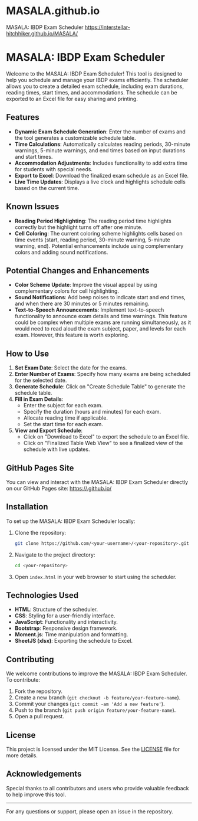 # MASALA.github.io
MASALA: IBDP Exam Scheduler
https://interstellar-hitchhiker.github.io/MASALA/
# MASALA: IBDP Exam Scheduler

Welcome to the MASALA: IBDP Exam Scheduler! This tool is designed to help you schedule and manage your IBDP exams efficiently. The scheduler allows you to create a detailed exam schedule, including exam durations, reading times, start times, and accommodations. The schedule can be exported to an Excel file for easy sharing and printing.

## Features

- **Dynamic Exam Schedule Generation**: Enter the number of exams and the tool generates a customizable schedule table.
- **Time Calculations**: Automatically calculates reading periods, 30-minute warnings, 5-minute warnings, and end times based on input durations and start times.
- **Accommodation Adjustments**: Includes functionality to add extra time for students with special needs.
- **Export to Excel**: Download the finalized exam schedule as an Excel file.
- **Live Time Updates**: Displays a live clock and highlights schedule cells based on the current time.

## Known Issues

- **Reading Period Highlighting**: The reading period time highlights correctly but the highlight turns off after one minute.
- **Cell Coloring**: The current coloring scheme highlights cells based on time events (start, reading period, 30-minute warning, 5-minute warning, end). Potential enhancements include using complementary colors and adding sound notifications.

## Potential Changes and Enhancements

- **Color Scheme Update**: Improve the visual appeal by using complementary colors for cell highlighting.
- **Sound Notifications**: Add beep noises to indicate start and end times, and when there are 30 minutes or 5 minutes remaining.
- **Text-to-Speech Announcements**: Implement text-to-speech functionality to announce exam details and time warnings. This feature could be complex when multiple exams are running simultaneously, as it would need to read aloud the exam subject, paper, and levels for each exam. However, this feature is worth exploring.

## How to Use

1. **Set Exam Date**: Select the date for the exams.
2. **Enter Number of Exams**: Specify how many exams are being scheduled for the selected date.
3. **Generate Schedule**: Click on "Create Schedule Table" to generate the schedule table.
4. **Fill in Exam Details**:
   - Enter the subject for each exam.
   - Specify the duration (hours and minutes) for each exam.
   - Allocate reading time if applicable.
   - Set the start time for each exam.
5. **View and Export Schedule**:
   - Click on "Download to Excel" to export the schedule to an Excel file.
   - Click on "Finalized Table Web View" to see a finalized view of the schedule with live updates.

## GitHub Pages Site

You can view and interact with the MASALA: IBDP Exam Scheduler directly on our GitHub Pages site: [https://<your-username>.github.io/](https://<your-username>.github.io/)

## Installation

To set up the MASALA: IBDP Exam Scheduler locally:

1. Clone the repository:
    ```bash
    git clone https://github.com/<your-username>/<your-repository>.git
    ```

2. Navigate to the project directory:
    ```bash
    cd <your-repository>
    ```

3. Open `index.html` in your web browser to start using the scheduler.

## Technologies Used

- **HTML**: Structure of the scheduler.
- **CSS**: Styling for a user-friendly interface.
- **JavaScript**: Functionality and interactivity.
- **Bootstrap**: Responsive design framework.
- **Moment.js**: Time manipulation and formatting.
- **SheetJS (xlsx)**: Exporting the schedule to Excel.

## Contributing

We welcome contributions to improve the MASALA: IBDP Exam Scheduler. To contribute:

1. Fork the repository.
2. Create a new branch (`git checkout -b feature/your-feature-name`).
3. Commit your changes (`git commit -am 'Add a new feature'`).
4. Push to the branch (`git push origin feature/your-feature-name`).
5. Open a pull request.

## License

This project is licensed under the MIT License. See the [LICENSE](LICENSE) file for more details.

## Acknowledgements

Special thanks to all contributors and users who provide valuable feedback to help improve this tool.

---

For any questions or support, please open an issue in the repository.
